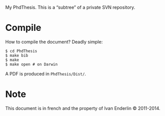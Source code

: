 My PhdThesis. This is a “subtree” of a private SVN repository.

# Compile

How to compile the document? Deadly simple:

    $ cd PhdThesis
    $ make bib
    $ make
    $ make open # on Darwin

A PDF is produced in `PhdThesis/Dist/`.

# Note

This document is in french and the property of Ivan Enderlin © 2011-2014.